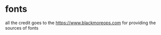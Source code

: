 # fonts
all the credit goes to the https://www.blackmoreops.com for providing the sources of fonts 
